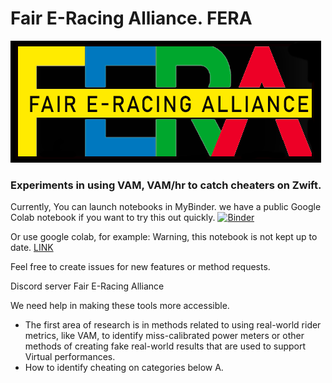 # Fair E-Racing Alliance. FERA
![FERA](images/fera.png?raw=true "FERA logo")
### Experiments in using VAM, VAM/hr to catch cheaters on Zwift.

Currently, You can launch notebooks in MyBinder. we have a public Google Colab notebook if you want to try this out quickly.
[![Binder](https://mybinder.org/badge_logo.svg)](https://mybinder.org/v2/gh/vincentdavis/VAM_WAM_cheaters/main?urlpath=https%3A%2F%2Fgithub.com%2Fvincentdavis%2FVAM_WAM_cheaters%2Fblob%2Fmain%2FExample%2520VAMhr%2520Method.ipynb)

Or use google colab, for example: Warning, this notebook is not kept up to date.
[LINK](https://colab.research.google.com/drive/1MKAWzPKxVzEcdD_gd6RdBa9zGB-2PR6C)


Feel free to create issues for new features or method requests.

Discord server Fair E-Racing Alliance

We need help in making these tools more accessible.

- The first area of research is in methods related to using real-world rider metrics, like VAM, to identify miss-calibrated power meters or other methods of creating fake real-world results that are used to support Virtual performances.
- How to identify cheating on categories below A.

